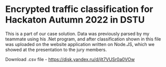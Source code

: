 # Encrypted traffic classification for Hackaton Autumn 2022 in DSTU
This is a part of our case solution. Data was previously parsed by my teammate using his .Net program, 
and after classification shown in this file was uploaded on the website application written on Node.JS,
which we showed at the presentation to the jury members.

Download .csv file - https://disk.yandex.ru/d/jlt7VUSr0a0VOw
